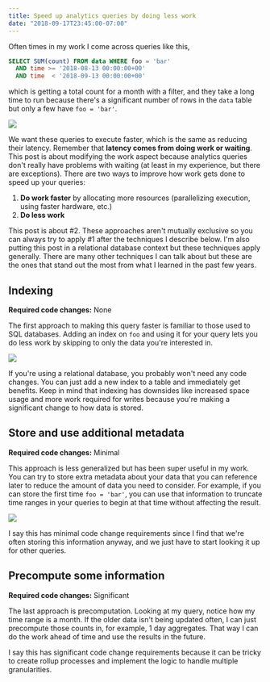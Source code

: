 ```yaml
---
title: Speed up analytics queries by doing less work
date: "2018-09-17T23:45:00-07:00"
---
```


Often times in my work I come across queries like this,

```sql
SELECT SUM(count) FROM data WHERE foo = 'bar'
  AND time >= '2018-08-13 00:00:00+00'
  AND time  < '2018-09-13 00:00:00+00'
```

which is getting a total count for a month with a filter, and they
take a long time to run because there's a significant number
of rows in the `data` table but only a few have `foo = 'bar'`.

<img src='/img/2018/analytics_speedup_diagram_1.svg'/>

We want these queries to execute faster, which is the same as reducing their
latency. Remember that **latency comes from doing work or waiting**. This post
is about modifying the work aspect because analytics queries don't really have
problems with waiting (at least in my experience, but there are exceptions).
There are two ways to improve how work gets done to speed up your queries:

1. **Do work faster** by allocating more resources (parallelizing execution,
using faster hardware, etc.)
2. **Do less work**

This post is about #2. These approaches aren't mutually exclusive so you can
always try to apply #1 after the techniques I describe below. I'm also putting
this post in a relational database context but these techniques apply generally.
There are many other techniques I can talk about but these are the ones that
stand out the most from what I learned in the past few years.

## Indexing

**Required code changes:** None

The first approach to making this query faster is familiar to those used to
SQL databases. Adding an index on `foo` and using it for your query
lets you do less work by skipping to only the data you're interested in.

<img src='/img/2018/analytics_speedup_diagram_2.svg'/>

If you're using a relational database, you probably won't need any code
changes. You can just add a new index to a table and immediately get benefits.
Keep in mind that indexing has downsides like increased space usage and
more work required for writes because you're making a significant change
to how data is stored.

## Store and use additional metadata

**Required code changes:** Minimal

This approach is less generalized but has been super useful in my work.
You can try to store extra metadata about your data that you can reference
later to reduce the amount of data you need to consider. For example, if you
can store the first time `foo = 'bar'`, you can use that information to truncate
time ranges in your queries to begin at that time without affecting the result.

<img src='/img/2018/analytics_speedup_diagram_3.svg'/>

I say this has minimal code change requirements since I find that we're often
storing this information anyway, and we just have to start looking it up for other
queries.

## Precompute some information

**Required code changes:** Significant

The last approach is precomputation. Looking at my query, notice how my time range
is a month. If the older data isn't being updated often, I can just precompute those
counts in, for example, 1 day aggregates. That way I can do the work ahead of time and
use the results in the future.

I say this has significant code change requirements because it can be tricky to
create rollup processes and implement the logic to handle multiple granularities.
